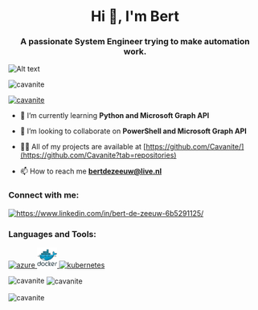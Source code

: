 <h1 align="center">Hi 👋, I'm Bert</h1>
<h3 align="center">A passionate System Engineer trying to make automation work.</h3>

![Alt text](https://i.pinimg.com/originals/c4/c8/e4/c4c8e41e545bc0a6f6a5fa255194ff26.gif)



<p align="left"> <img src="https://komarev.com/ghpvc/?username=cavanite&label=Profile%20views&color=0e75b6&style=flat" alt="cavanite" /> </p>

<p align="left"> <a href="https://github.com/ryo-ma/github-profile-trophy"><img src="https://github-profile-trophy.vercel.app/?username=cavanite" alt="cavanite" /></a> </p>

- 🌱 I’m currently learning **Python and Microsoft Graph API**

- 👯 I’m looking to collaborate on **PowerShell and Microsoft Graph API**

- 👨‍💻 All of my projects are available at [https://github.com/Cavanite/](https://github.com/Cavanite?tab=repositories)

- 📫 How to reach me **bertdezeeuw@live.nl**

<h3 align="left">Connect with me:</h3>
<p align="left">
<a href="https://www.linkedin.com/in/bert-de-zeeuw-6b5291125/" target="blank"><img align="center" src="https://raw.githubusercontent.com/rahuldkjain/github-profile-readme-generator/master/src/images/icons/Social/linked-in-alt.svg" alt="https://www.linkedin.com/in/bert-de-zeeuw-6b5291125/" height="30" width="40" /></a>
</p>

<h3 align="left">Languages and Tools:</h3>
<p align="left"> <a href="https://azure.microsoft.com/en-in/" target="_blank" rel="noreferrer"> <img src="https://www.vectorlogo.zone/logos/microsoft_azure/microsoft_azure-icon.svg" alt="azure" width="40" height="40"/> </a> <a href="https://www.docker.com/" target="_blank" rel="noreferrer"> <img src="https://raw.githubusercontent.com/devicons/devicon/master/icons/docker/docker-original-wordmark.svg" alt="docker" width="40" height="40"/> </a> <a href="https://kubernetes.io" target="_blank" rel="noreferrer"> <img src="https://www.vectorlogo.zone/logos/kubernetes/kubernetes-icon.svg" alt="kubernetes" width="40" height="40"/> </a> </p>

<p><img align="left" src="https://github-readme-stats.vercel.app/api/top-langs?username=cavanite&show_icons=true&locale=en&layout=compact" alt="cavanite" /></p>

<p>&nbsp;<img align="center" src="https://github-readme-stats.vercel.app/api?username=cavanite&show_icons=true&locale=en" alt="cavanite" /></p>

<p><img align="center" src="https://github-readme-streak-stats.herokuapp.com/?user=cavanite&" alt="cavanite" /></p>

